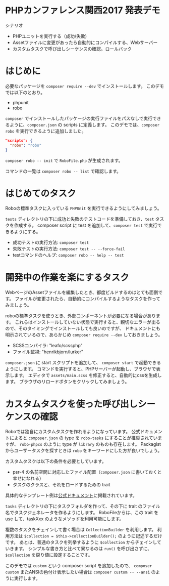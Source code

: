 # PHPカンファレンス関西2017 発表デモ

シナリオ

- PHPユニットを実行する（成功/失敗)
- Assetファイルに変更があったら自動的にコンパイルする、Webサーバー
- カスタムタスクで呼び出しシーケンスの確認。ロールバック

# はじめに

必要なパッケージを `composer require --dev` でインストールします。
このデモでは以下のとおり。

- phpunit
- robo

`composer` でインストールしたパッケージの実行ファイルをパスなしで実行できるように、`composer.json` の scripts に定義します。
このデモでは、`composer robo` を実行できるように追加しました。

```json
"scripts": {
  "robo": "robo"
}
```

`composer robo -- init` で `RoboFile.php` が生成されます。

コマンドの一覧は `composer robo -- list` で確認します。

# はじめてのタスク

Roboの標準タスクに入っている `PHPUnit` を実行できるようにしてみましょう。

`tests` ディレクトリの下に成功と失敗のテストコードを準備しておき、`test` タスクを作成する。
composer script に test を追加して、`composer test` で実行できるようにする。

- 成功テストの実行方法: `composer test`
- 失敗テストの実行方法: `composer test -- --force-fail`
- testコマンドのヘルプ: `composer robo -- help -- test`

# 開発中の作業を楽にするタスク

WebページのAssetファイルを編集したとき、都度ビルドするのはとても面倒です。
ファイルが変更されたら、自動的にコンパイルするようなタスクを作ってみましょう。

roboの標準タスクを使うとき、外部コンポーネントが必要になる場合があります。
これらはインストールしていない状態で実行すると、親切なエラーが出るので、そのタイミングでインストールしても良いのですが、
ドキュメントにも明示されているので、あらかじめ `composer require --dev` しておきましょう。

- SCSSコンパイラ: "leafo/scssphp"
- ファイル監視: "henrikbjorn/lurker"

`composer.json` に start スクリプトを追加して、 `composer start` で起動できるようにします。
コマンドを実行すると、PHPサーバーが起動し、ブラウザで表示します。
エディタで `assets/main.scss` を修正すると、自動的にcssを生成します。
ブラウザのリロードボタンをクリックしてみましょう。

# カスタムタスクを使った呼び出しシーケンスの確認

Roboでは独自にカスタムタスクを作れるようになっています。
公式ドキュメントによると `composer.json` の type を `robo-tasks` にすることが推奨されていますが、
`robo-phpcs` のように type が `library` のものも存在します。
Packagist からユーザータスクを探すときは `robo` をキーワードにした方が良いでしょう。

カスタムタスクは以下の条件を必要としています。

- psr-4 の名前空間に対応したファイル配置（`composer.json` に書いておくと幸せになれる）
- タスクのクラスと、それをロードするための trait

具体的なテンプレート例は[公式ドキュメント](http://robo.li/extending/#creating-a-robo-extension)に掲載されています。

`tasks` ディレクトリの下にタスクフォルダを作って、その下に trait のファイル名でタスクジェネレータを作るようにします。
RoboFileからは、この trait を use して、taskXxx のようなメソッドを利用可能にします。

複数のタスクをチェインして書く場合は `CollectionBuilder` を利用します。
利用方法は `$collection = $this->collectionBuilder();` のように記述するだけです。
あとは、普通のタスクを列挙するように `$collection` からチェインしていきます。
シンプルな書き方と比べて異なるのは `run()` を呼び出さずに、`$collection` を戻り値に設定することです。

このデモでは `custom` という composer script を追加したので、
`composer custom` またANSIの色付け表示したい場合は `composer custom -- --ansi` のように実行します。
